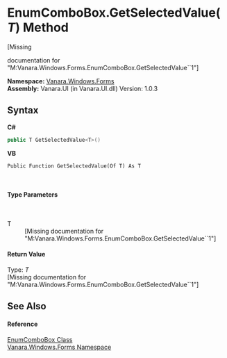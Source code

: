 # EnumComboBox.GetSelectedValue(*T*) Method 
 

\[Missing <summary> documentation for "M:Vanara.Windows.Forms.EnumComboBox.GetSelectedValue``1"\]

**Namespace:**&nbsp;<a href="c580cf52-4028-70db-28d0-f9b1abc03861">Vanara.Windows.Forms</a><br />**Assembly:**&nbsp;Vanara.UI (in Vanara.UI.dll) Version: 1.0.3

## Syntax

**C#**<br />
``` C#
public T GetSelectedValue<T>()

```

**VB**<br />
``` VB
Public Function GetSelectedValue(Of T) As T
```

<br />

#### Type Parameters
&nbsp;<dl><dt>T</dt><dd>\[Missing <typeparam name="T"/> documentation for "M:Vanara.Windows.Forms.EnumComboBox.GetSelectedValue``1"\]</dd></dl>

#### Return Value
Type: *T*<br />\[Missing <returns> documentation for "M:Vanara.Windows.Forms.EnumComboBox.GetSelectedValue``1"\]

## See Also


#### Reference
<a href="6f10aca8-908a-dc72-f9cc-0ee2b9516133">EnumComboBox Class</a><br /><a href="c580cf52-4028-70db-28d0-f9b1abc03861">Vanara.Windows.Forms Namespace</a><br />